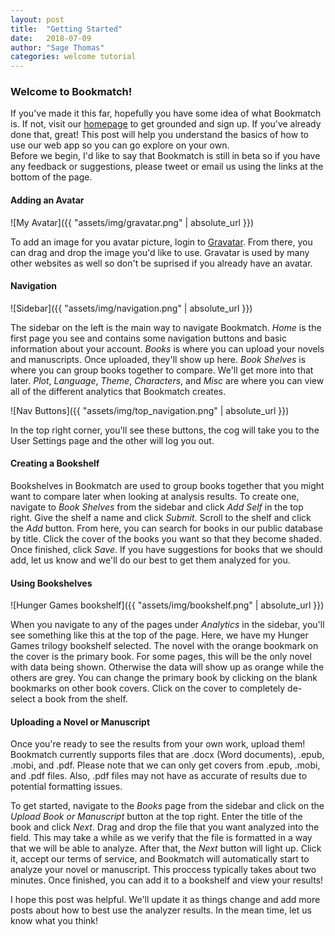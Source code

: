 ```yaml
---
layout: post
title:  "Getting Started"
date:   2018-07-09
author: "Sage Thomas"
categories: welcome tutorial
---
```


### Welcome to Bookmatch!

If you've made it this far, hopefully you have some idea of what Bookmatch is. If not, visit our 
[homepage][bm_homepage] to get grounded and sign up. If you've already done that, great! This post
will help you understand the basics of how to use our web app so you can go explore on your own.  
Before we begin, I'd like to say that Bookmatch is still in beta so if you have any feedback or 
suggestions, please tweet or email us using the links at the bottom of the page.


#### Adding an Avatar
![My Avatar]({{ "assets/img/gravatar.png" | absolute_url }})

To add an image for you avatar picture, login to [Gravatar][gravatar]. From there, you can drag
and drop the image you'd like to use. Gravatar is used by many other websites as well so don't
be suprised if you already have an avatar.


#### Navigation
![Sidebar]({{ "assets/img/navigation.png" | absolute_url }})

The sidebar on the left is the main way to navigate Bookmatch. _Home_ is the first page you see and
contains some navigation buttons and basic information about your account. _Books_ is where you can upload
your novels and manuscripts. Once uploaded, they'll show up here. _Book Shelves_ is where you can 
group books together to compare. We'll get more into that later. _Plot_, _Language_, _Theme_,
_Characters_, and _Misc_ are where you can view all of the different analytics that Bookmatch 
creates.

![Nav Buttons]({{ "assets/img/top_navigation.png" | absolute_url }})

In the top right corner, you'll see these buttons, the cog will take you to the User Settings page
and the other will log you out.


#### Creating a Bookshelf

Bookshelves in Bookmatch are used to group books together that you might want to compare later when
looking at analysis results. To create one, navigate to _Book Shelves_ from the sidebar and click
_Add Self_ in the top right. Give the shelf a name and click _Submit_. Scroll to the shelf and click
the _Add_ button. From here, you can search for books in our public database by title. Click the 
cover of the books you want so that they become shaded. Once finished, click _Save_. If you have
suggestions for books that we should add, let us know and we'll do our best to get them analyzed for
you.


#### Using Bookshelves
![Hunger Games bookshelf]({{ "assets/img/bookshelf.png" | absolute_url }})

When you navigate to any of the pages under _Analytics_ in the sidebar, you'll see something like 
this at the top of the page. Here, we have my Hunger Games trilogy bookshelf selected. The novel 
with the orange bookmark on the cover is the primary book. For some pages, this will be the only 
novel with data being shown. Otherwise the data will show up as orange while the others are grey. 
You can change the primary book by clicking on the blank bookmarks on other book covers. Click on 
the cover to completely de-select a book from the shelf.

#### Uploading a Novel or Manuscript

Once you're ready to see the results from your own work, upload them! Bookmatch currently supports
files that are .docx (Word documents), .epub, .mobi, and .pdf. Please note that we can only get 
covers from .epub, .mobi, and .pdf files. Also, .pdf files may not have as accurate of results due
to potential formatting issues. 

To get started, navigate to the _Books_ page from the sidebar and click on the 
_Upload Book or Manuscript_ button at the top right. Enter the title of the book and click _Next_.
Drag and drop the file that you want analyzed into the field. This may take a while as we verify
that the file is formatted in a way that we will be able to analyze. After that, the _Next_ button 
will light up. Click it, accept our terms of service, and Bookmatch will automatically start to
analyze your novel or manuscript. This proccess typically takes about two minutes. Once finished, 
you can add it to a bookshelf and view your results!


I hope this post was helpful. We'll update it as things change and add more posts about how
to best use the analyzer results. In the mean time, let us know what you think!


[bm_homepage]: https://bookmatch.com
[gravatar]: https://gravatar.com
